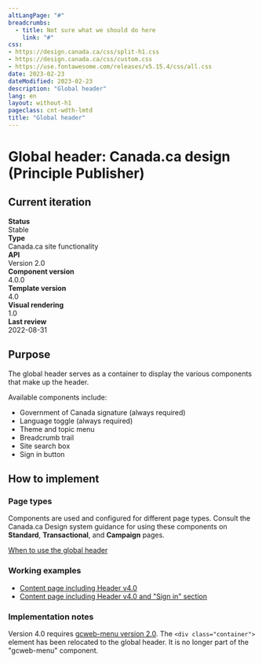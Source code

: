 ```yaml
---
altLangPage: "#"
breadcrumbs:
  - title: Not sure what we should do here
    link: "#"
css:
- https://design.canada.ca/css/split-h1.css
- https://design.canada.ca/css/custom.css
- https://use.fontawesome.com/releases/v5.15.4/css/all.css
date: 2023-02-23
dateModified: 2023-02-23
description: "Global header"
lang: en
layout: without-h1
pageclass: cnt-wdth-lmtd
title: "Global header"
---
```

<h1 property="name" id="wb-cont" dir="ltr"><span class="stacked"><span>Global header</span>: <span>Canada.ca design (Principle Publisher)</span></span></h1>
<h2>Current iteration</h2>
<div class="row">
  <div class="col-md-3"><strong>Status</strong></div>
  <div class="col-md-9">Stable</div>
</div>  
 <div class="row"> 
  <div class="col-md-3"><strong>Type</strong></div>
  <div class="col-md-9">Canada.ca site functionality</div>
</div>  
 <div class="row"> 
  <div class="col-md-3"><strong>API</strong></div>
  <div class="col-md-9">Version 2.0</div>
</div>  
<div class="row">  
  <div class="col-md-3"><strong>Component version</strong></div>
  <div class="col-md-9">4.0.0</div>
</div>  
<div class="row">  
  <div class="col-md-3"><strong>Template version</strong></div>
  <div class="col-md-9">4.0</div>
</div>  
<div class="row">  
  <div class="col-md-3"><strong>Visual rendering</strong></div>
  <div class="col-md-9">1.0</div>
</div>  
<div class="row">  
  <div class="col-md-3"><strong>Last review</strong></div>
  <div class="col-md-9">2022-08-31</div>
</div>  

<h2>Purpose</h2>
<p>The global header serves as a container to display the various components that make up the header.</p>
<p>Available components include:</p>
<ul>
  <li>Government of Canada signature (always required)</li>
  <li>Language toggle (always required)</li>
  <li>Theme and topic menu</li>
  <li>Breadcrumb trail</li>
  <li>Site search box</li>
  <li>Sign in button</li>
</ul>
<h2>How to implement</h2>
<h3>Page types</h3>
<p>Components are used and configured for different page types.   Consult the Canada.ca Design system guidance for using these components on <strong>Standard</strong>, <strong>Transactional</strong>, and <strong>Campaign</strong> pages.</p>
<p><a href="https://design.canada.ca/common-design-patterns/global-header.html#when">When to use the global header</a></p>
<h3>Working examples</h3>
<ul>
  <li><a href="https://wet-boew.github.io/GCWeb/templates/content-en.html">Content page including Header v4.0</a></li>
  <li><a href="https://wet-boew.github.io/GCWeb/sites/authentication/contextual-signin-en.html">Content page including Header v4.0 and "Sign in" section</a></li>
</ul>
<h3>Implementation notes</h3>
<p>Version 4.0 requires <a href="https://wet-boew.github.io/GCWeb/sites/gcweb-menu/gcweb-menu-docs-en.html">gcweb-menu version 2.0</a>.  The <code>&lt;div class="container"&gt;</code> element has been relocated to the global header.  It is no longer part of the "gcweb-menu" component.</p>
